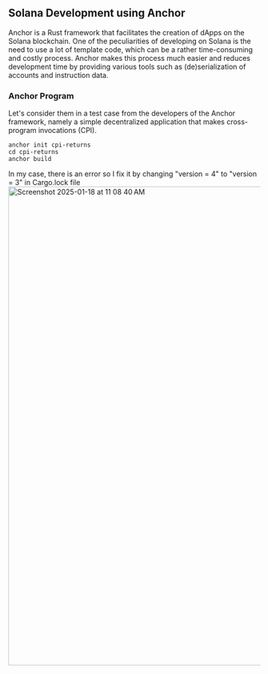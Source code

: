 ## Solana Development using Anchor

Anchor is a Rust framework that facilitates the creation of dApps on the Solana blockchain.
One of the peculiarities of developing on Solana is the need to use a lot of template code, 
which can be a rather time-consuming and costly process. Anchor makes this process much easier and 
reduces development time by providing various tools such as (de)serialization of accounts and instruction data.

### Anchor Program
Let's consider them in a test case from the developers of the Anchor framework, 
namely a simple decentralized application that makes cross-program invocations (CPI). 

```
anchor init cpi-returns
cd cpi-returns
anchor build
```

In my case, there is an error so I fix it by changing "version = 4" to "version = 3" in Cargo.lock file
<img width="956" alt="Screenshot 2025-01-18 at 11 08 40 AM" src="https://github.com/user-attachments/assets/4fbcc37a-f181-4681-95d4-73924780a7d7" />


